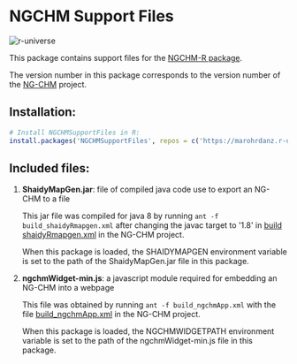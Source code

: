 # NGCHM Support Files

![r-universe](https://marohrdanz.r-universe.dev/badges/NGCHMSupportFiles)

This package contains support files for 
the [NGCHM-R package](https://github.com/MD-Anderson-Bioinformatics/NGCHM-R). 

The version number in this package corresponds to the version number of the [NG-CHM](https://github.com/MD-Anderson-Bioinformatics/NG-CHM) project.

## Installation:

```r
# Install NGCHMSupportFiles in R:
install.packages('NGCHMSupportFiles', repos = c('https://marohrdanz.r-universe.dev', 'https://cloud.r-project.org'))
```

## Included files:

1. **ShaidyMapGen.jar**: file of compiled java code use to export an NG-CHM to a file

   This jar file was compiled for java 8 by running `ant -f build_shaidyRmapgen.xml` after changing the javac target to '1.8' in [build shaidyRmapgen.xml](https://github.com/MD-Anderson-Bioinformatics/NG-CHM/blob/master/NGCHM/build_shaidyRmapgen.xml) in the NG-CHM project.

   When this package is loaded, the SHAIDYMAPGEN environment variable
is set to the path of the ShaidyMapGen.jar file in this package.

2. **ngchmWidget-min.js**: a javascript module required for embedding an NG-CHM into a webpage

   This file was obtained by running `ant -f build_ngchmApp.xml` with the file [build_ngchmApp.xml](https://github.com/MD-Anderson-Bioinformatics/NG-CHM/blob/master/NGCHM/build_ngchmApp.xml) in the NG-CHM project.

   When this package is loaded, the NGCHMWIDGETPATH environment variable is set to the path of the ngchmWidget-min.js file in this package.

